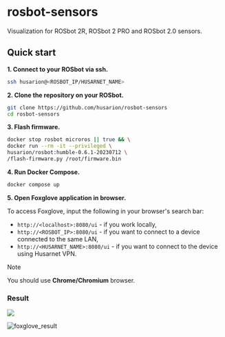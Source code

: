 # rosbot-sensors
Visualization for ROSbot 2R, ROSbot 2 PRO and ROSbot 2.0 sensors.

## Quick start

**1. Connect to your ROSbot via ssh.**

```bash title="user@device:~$"
ssh husarion@<ROSBOT_IP/HUSARNET_NAME>
```

**2. Clone the repository on your ROSbot.**

```bash title="husarion@husarion:~$"
git clone https://github.com/husarion/rosbot-sensors
cd rosbot-sensors
```

**3. Flash firmware.**

```bash title="husarion@husarion:~$"
docker stop rosbot microros || true && \
docker run --rm -it --privileged \
husarion/rosbot:humble-0.6.1-20230712 \
/flash-firmware.py /root/firmware.bin
```

**4. Run Docker Compose.**

```bash title="husarion@husarion:~/rosbot-xl-sensors$"
docker compose up
```

**5. Open Foxglove application in browser.**

To access Foxglove, input the following in your browser's search bar:

- `http://<localhost>:8080/ui` - if you work locally,
- `http://<ROSBOT_IP>:8080/ui` - if you want to connect to a device connected to the same LAN,
- `http://<HUSARNET_NAME>:8080/ui` - if you want to connect to the device using Husarnet VPN.

> [!NOTE]
> You should use **Chrome/Chromium** browser.

### Result

<div style={{width: '85%', margin: 'auto'}}>

![](/img/other/foxglove_xl_result.gif)

</div>

![foxglove_result](.docs/foxglove_xl_result.gif)

